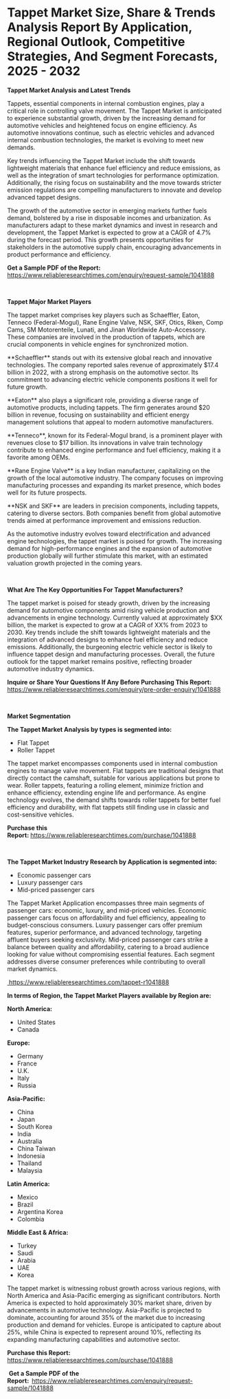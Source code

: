 <p><h1>Tappet Market Size, Share & Trends Analysis Report By Application, Regional Outlook, Competitive Strategies, And Segment Forecasts, 2025 - 2032</h1></p><p><strong>Tappet Market Analysis and Latest Trends</strong></p>
<p><p>Tappets, essential components in internal combustion engines, play a critical role in controlling valve movement. The Tappet Market is anticipated to experience substantial growth, driven by the increasing demand for automotive vehicles and heightened focus on engine efficiency. As automotive innovations continue, such as electric vehicles and advanced internal combustion technologies, the market is evolving to meet new demands.</p><p>Key trends influencing the Tappet Market include the shift towards lightweight materials that enhance fuel efficiency and reduce emissions, as well as the integration of smart technologies for performance optimization. Additionally, the rising focus on sustainability and the move towards stricter emission regulations are compelling manufacturers to innovate and develop advanced tappet designs.</p><p>The growth of the automotive sector in emerging markets further fuels demand, bolstered by a rise in disposable incomes and urbanization. As manufacturers adapt to these market dynamics and invest in research and development, the Tappet Market is expected to grow at a CAGR of 4.7% during the forecast period. This growth presents opportunities for stakeholders in the automotive supply chain, encouraging advancements in product performance and efficiency.</p></p>
<p><strong>Get a Sample PDF of the Report:&nbsp;</strong> <a href="https://www.reliableresearchtimes.com/enquiry/request-sample/1041888?utm_campaign=3074&utm_medium=2&utm_source=Github&utm_content=ia&utm_term=17042025&utm_id=tappet">https://www.reliableresearchtimes.com/enquiry/request-sample/1041888</a></p>
<p>&nbsp;</p>
<p><strong>Tappet Major Market Players</strong></p>
<p><p>The tappet market comprises key players such as Schaeffler, Eaton, Tenneco (Federal-Mogul), Rane Engine Valve, NSK, SKF, Otics, Riken, Comp Cams, SM Motorenteile, Lunati, and Jinan Worldwide Auto-Accessory. These companies are involved in the production of tappets, which are crucial components in vehicle engines for synchronized motion.</p><p>**Schaeffler** stands out with its extensive global reach and innovative technologies. The company reported sales revenue of approximately $17.4 billion in 2022, with a strong emphasis on the automotive sector. Its commitment to advancing electric vehicle components positions it well for future growth.</p><p>**Eaton** also plays a significant role, providing a diverse range of automotive products, including tappets. The firm generates around $20 billion in revenue, focusing on sustainability and efficient energy management solutions that appeal to modern automotive manufacturers.</p><p>**Tenneco**, known for its Federal-Mogul brand, is a prominent player with revenues close to $17 billion. Its innovations in valve train technology contribute to enhanced engine performance and fuel efficiency, making it a favorite among OEMs.</p><p>**Rane Engine Valve** is a key Indian manufacturer, capitalizing on the growth of the local automotive industry. The company focuses on improving manufacturing processes and expanding its market presence, which bodes well for its future prospects.</p><p>**NSK and SKF** are leaders in precision components, including tappets, catering to diverse sectors. Both companies benefit from global automotive trends aimed at performance improvement and emissions reduction.</p><p>As the automotive industry evolves toward electrification and advanced engine technologies, the tappet market is poised for growth. The increasing demand for high-performance engines and the expansion of automotive production globally will further stimulate this market, with an estimated valuation growth projected in the coming years.</p></p>
<p>&nbsp;</p>
<p><strong>What Are The Key Opportunities For Tappet Manufacturers?</strong></p>
<p><p>The tappet market is poised for steady growth, driven by the increasing demand for automotive components amid rising vehicle production and advancements in engine technology. Currently valued at approximately $XX billion, the market is expected to grow at a CAGR of XX% from 2023 to 2030. Key trends include the shift towards lightweight materials and the integration of advanced designs to enhance fuel efficiency and reduce emissions. Additionally, the burgeoning electric vehicle sector is likely to influence tappet design and manufacturing processes. Overall, the future outlook for the tappet market remains positive, reflecting broader automotive industry dynamics.</p></p>
<p><strong>Inquire or Share Your Questions If Any Before Purchasing This Report:</strong> <a href="https://www.reliableresearchtimes.com/enquiry/pre-order-enquiry/1041888?utm_campaign=3074&utm_medium=2&utm_source=Github&utm_content=ia&utm_term=17042025&utm_id=tappet">https://www.reliableresearchtimes.com/enquiry/pre-order-enquiry/1041888</a></p>
<p>&nbsp;</p>
<p><strong>Market Segmentation</strong></p>
<p><strong>The Tappet Market Analysis by types is segmented into:</strong></p>
<p><ul><li>Flat Tappet</li><li>Roller Tappet</li></ul></p>
<p><p>The tappet market encompasses components used in internal combustion engines to manage valve movement. Flat tappets are traditional designs that directly contact the camshaft, suitable for various applications but prone to wear. Roller tappets, featuring a rolling element, minimize friction and enhance efficiency, extending engine life and performance. As engine technology evolves, the demand shifts towards roller tappets for better fuel efficiency and durability, with flat tappets still finding use in classic and cost-sensitive vehicles.</p></p>
<p><strong>Purchase this Report:&nbsp;</strong><a href="https://www.reliableresearchtimes.com/purchase/1041888?utm_campaign=3074&utm_medium=2&utm_source=Github&utm_content=ia&utm_term=17042025&utm_id=tappet">https://www.reliableresearchtimes.com/purchase/1041888</a></p>
<p>&nbsp;</p>
<p><strong>The Tappet Market Industry Research by Application is segmented into:</strong></p>
<p><ul><li>Economic passenger cars</li><li>Luxury passenger cars</li><li>Mid-priced passenger cars</li></ul></p>
<p><p>The Tappet Market Application encompasses three main segments of passenger cars: economic, luxury, and mid-priced vehicles. Economic passenger cars focus on affordability and fuel efficiency, appealing to budget-conscious consumers. Luxury passenger cars offer premium features, superior performance, and advanced technology, targeting affluent buyers seeking exclusivity. Mid-priced passenger cars strike a balance between quality and affordability, catering to a broad audience looking for value without compromising essential features. Each segment addresses diverse consumer preferences while contributing to overall market dynamics.</p></p>
<p><a href="https://www.reliableresearchtimes.com/tappet-r1041888?utm_campaign=3074&utm_medium=2&utm_source=Github&utm_content=ia&utm_term=17042025&utm_id=tappet">&nbsp;https://www.reliableresearchtimes.com/tappet-r1041888</a></p>
<p><strong>In terms of Region, the Tappet Market Players available by Region are:</strong></p>
<p>
    <p> <strong> North America: </strong>
        <ul>
            <li>United States</li>
            <li>Canada</li>
        </ul>
        </p> 
    <p> <strong> Europe: </strong>
        <ul>
            <li>Germany</li>
            <li>France</li>
            <li>U.K.</li>
            <li>Italy</li>
            <li>Russia</li>
        </ul>
        </p> 
    <p> <strong> Asia-Pacific: </strong>
        <ul>
            <li>China</li>
            <li>Japan</li>
            <li>South Korea</li>
            <li>India</li>
            <li>Australia</li>
            <li>China Taiwan</li>
            <li>Indonesia</li>
            <li>Thailand</li>
            <li>Malaysia</li>
        </ul>
        </p> 
    <p> <strong> Latin America: </strong>
        <ul>
            <li>Mexico</li>
            <li>Brazil</li>
            <li>Argentina Korea</li>
            <li>Colombia</li>
        </ul>
        </p> 
    <p> <strong> Middle East & Africa: </strong>
        <ul>
            <li>Turkey</li>
            <li>Saudi</li>
            <li>Arabia</li>
            <li>UAE</li>
            <li>Korea</li>
        </ul>
    </p>
    </p>
<p><p>The tappet market is witnessing robust growth across various regions, with North America and Asia-Pacific emerging as significant contributors. North America is expected to hold approximately 30% market share, driven by advancements in automotive technology. Asia-Pacific is projected to dominate, accounting for around 35% of the market due to increasing production and demand for vehicles. Europe is anticipated to capture about 25%, while China is expected to represent around 10%, reflecting its expanding manufacturing capabilities and automotive sector.</p></p>
<p><strong>Purchase this Report: </strong><a href="https://www.reliableresearchtimes.com/purchase/1041888?utm_campaign=3074&utm_medium=2&utm_source=Github&utm_content=ia&utm_term=17042025&utm_id=tappet">https://www.reliableresearchtimes.com/purchase/1041888</a></p>
<p>&nbsp;<strong>Get a Sample PDF of the Report:&nbsp;&nbsp;</strong><a href="https://www.reliableresearchtimes.com/enquiry/request-sample/1041888?utm_campaign=3074&utm_medium=2&utm_source=Github&utm_content=ia&utm_term=17042025&utm_id=tappet">https://www.reliableresearchtimes.com/enquiry/request-sample/1041888</a></p>
<p><strong></strong></p>
<p><p></p><p></p><p></p></p>
